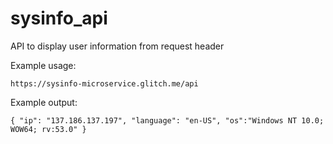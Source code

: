# sysinfo_api

API to display user information from request header

Example usage:

`https://sysinfo-microservice.glitch.me/api`

Example output:

`{ "ip": "137.186.137.197", "language": "en-US", "os":"Windows NT 10.0; WOW64; rv:53.0" }`